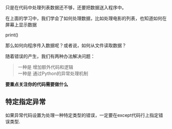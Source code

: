 
只是在代码中处理列表数据还不够，还要把数据送入程序中。
  
在上面的学习中，我们学会了如何处理数据，比如处理电影的列表，也知道如何在屏幕上显示数据  

print()
  
那么如何向程序传入数据呢？或者说，如何从文件读取数据？

随着错误的产生，我们有两种办法解决问题：
> 一种是 增加额外代码和逻辑  
> 一种是 通过Python的异常处理机制

**要重点关注你的代码需要做什么**

## 特定指定异常
  如果异常代码设置为处理一种特定类型的错误，一定要在except代码行上指定错误类型.